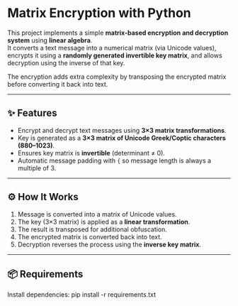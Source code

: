 # Matrix Encryption with Python  

This project implements a simple **matrix-based encryption and decryption system** using **linear algebra**.  
It converts a text message into a numerical matrix (via Unicode values), encrypts it using a **randomly generated invertible key matrix**, and allows decryption using the inverse of that key.  

The encryption adds extra complexity by transposing the encrypted matrix before converting it back into text.  

---

## ✨ Features
- Encrypt and decrypt text messages using **3×3 matrix transformations**.  
- Key is generated as a **3×3 matrix of Unicode Greek/Coptic characters (880–1023)**.  
- Ensures key matrix is **invertible** (determinant ≠ 0).  
- Automatic message padding with `{` so message length is always a multiple of 3.  

---

## ⚙️ How It Works
1. Message is converted into a matrix of Unicode values.  
2. The key (3×3 matrix) is applied as a **linear transformation**.  
3. The result is transposed for additional obfuscation.  
4. The encrypted matrix is converted back into text.  
5. Decryption reverses the process using the **inverse key matrix**.  

---

## 📦 Requirements

Install dependencies:
pip install -r requirements.txt
